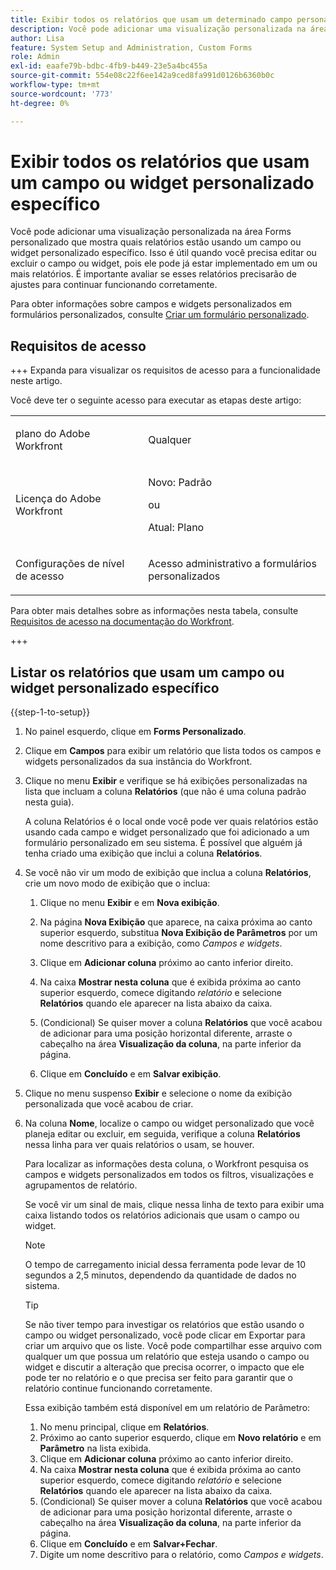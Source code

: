 ```yaml
---
title: Exibir todos os relatórios que usam um determinado campo personalizado ou widget
description: Você pode adicionar uma visualização personalizada na área Forms personalizado que mostra quais relatórios estão usando um campo ou widget personalizado específico. Isso é útil quando você precisa editar ou excluir o campo ou widget, pois ele pode já estar implementado em um ou mais relatórios. É importante avaliar se esses relatórios precisarão de ajustes para continuar funcionando corretamente.
author: Lisa
feature: System Setup and Administration, Custom Forms
role: Admin
exl-id: eaafe79b-bdbc-4fb9-b449-23e5a4bc455a
source-git-commit: 554e08c22f6ee142a9ced8fa991d0126b6360b0c
workflow-type: tm+mt
source-wordcount: '773'
ht-degree: 0%

---
```


# Exibir todos os relatórios que usam um campo ou widget personalizado específico

Você pode adicionar uma visualização personalizada na área Forms personalizado que mostra quais relatórios estão usando um campo ou widget personalizado específico. Isso é útil quando você precisa editar ou excluir o campo ou widget, pois ele pode já estar implementado em um ou mais relatórios. É importante avaliar se esses relatórios precisarão de ajustes para continuar funcionando corretamente.

Para obter informações sobre campos e widgets personalizados em formulários personalizados, consulte [Criar um formulário personalizado](/help/quicksilver/administration-and-setup/customize-workfront/create-manage-custom-forms/form-designer/design-a-form/design-a-form.md).

## Requisitos de acesso

+++ Expanda para visualizar os requisitos de acesso para a funcionalidade neste artigo.

Você deve ter o seguinte acesso para executar as etapas deste artigo:

<table style="table-layout:auto"> 
 <col> 
 <col> 
 <tbody> 
  <tr data-mc-conditions=""> 
   <td role="rowheader"> <p>plano do Adobe Workfront</p> </td> 
   <td>Qualquer</td> 
  </tr> 
  <tr> 
   <td role="rowheader">Licença do Adobe Workfront</td> 
   <td>
   <p>Novo: Padrão</p>
   <p>ou</p>
   <p>Atual: Plano</p></td>
  </tr> 
  <tr data-mc-conditions=""> 
   <td role="rowheader">Configurações de nível de acesso</td> 
   <td> <p>Acesso administrativo a formulários personalizados</p> </td> 
  </tr> 
 </tbody> 
</table>

Para obter mais detalhes sobre as informações nesta tabela, consulte [Requisitos de acesso na documentação do Workfront](/help/quicksilver/administration-and-setup/add-users/access-levels-and-object-permissions/access-level-requirements-in-documentation.md).

+++

## Listar os relatórios que usam um campo ou widget personalizado específico

{{step-1-to-setup}}

1. No painel esquerdo, clique em **Forms Personalizado**.
1. Clique em **Campos** para exibir um relatório que lista todos os campos e widgets personalizados da sua instância do Workfront.

1. Clique no menu **Exibir** e verifique se há exibições personalizadas na lista que incluam a coluna **Relatórios** (que não é uma coluna padrão nesta guia).

   A coluna Relatórios é o local onde você pode ver quais relatórios estão usando cada campo e widget personalizado que foi adicionado a um formulário personalizado em seu sistema. É possível que alguém já tenha criado uma exibição que inclui a coluna **Relatórios**.

1. Se você não vir um modo de exibição que inclua a coluna **Relatórios**, crie um novo modo de exibição que o inclua:

   1. Clique no menu **Exibir** e em **Nova exibição**.

   1. Na página **Nova Exibição** que aparece, na caixa próxima ao canto superior esquerdo, substitua **Nova Exibição de Parâmetros** por um nome descritivo para a exibição, como *Campos e widgets*.

   1. Clique em **Adicionar coluna** próximo ao canto inferior direito.
   1. Na caixa **Mostrar nesta coluna** que é exibida próxima ao canto superior esquerdo, comece digitando *relatório* e selecione **Relatórios** quando ele aparecer na lista abaixo da caixa.

   1. (Condicional) Se quiser mover a coluna **Relatórios** que você acabou de adicionar para uma posição horizontal diferente, arraste o cabeçalho na área **Visualização da coluna**, na parte inferior da página.

   1. Clique em **Concluído** e em **Salvar exibição**.

1. Clique no menu suspenso **Exibir** e selecione o nome da exibição personalizada que você acabou de criar.
1. Na coluna **Nome**, localize o campo ou widget personalizado que você planeja editar ou excluir, em seguida, verifique a coluna **Relatórios** nessa linha para ver quais relatórios o usam, se houver.

   Para localizar as informações desta coluna, o Workfront pesquisa os campos e widgets personalizados em todos os filtros, visualizações e agrupamentos de relatório.

   Se você vir um sinal de mais, clique nessa linha de texto para exibir uma caixa listando todos os relatórios adicionais que usam o campo ou widget.

   >[!NOTE]
   >
   >O tempo de carregamento inicial dessa ferramenta pode levar de 10 segundos a 2,5 minutos, dependendo da quantidade de dados no sistema.

   >[!TIP]
   >
   >Se não tiver tempo para investigar os relatórios que estão usando o campo ou widget personalizado, você pode clicar em Exportar para criar um arquivo que os liste. Você pode compartilhar esse arquivo com qualquer um que possua um relatório que esteja usando o campo ou widget e discutir a alteração que precisa ocorrer, o impacto que ele pode ter no relatório e o que precisa ser feito para garantir que o relatório continue funcionando corretamente.
   >
   >Essa exibição também está disponível em um relatório de Parâmetro:
   >      
   > 1. No menu principal, clique em **Relatórios**.
   > 1. Próximo ao canto superior esquerdo, clique em **Novo relatório** e em **Parâmetro** na lista exibida.
   > 1. Clique em **Adicionar coluna** próximo ao canto inferior direito.
   > 1. Na caixa **Mostrar nesta coluna** que é exibida próxima ao canto superior esquerdo, comece digitando *relatório* e selecione **Relatórios** quando ele aparecer na lista abaixo da caixa.
   > 1. (Condicional) Se quiser mover a coluna **Relatórios** que você acabou de adicionar para uma posição horizontal diferente, arraste o cabeçalho na área **Visualização da coluna**, na parte inferior da página.
   > 1. Clique em **Concluído** e em **Salvar+Fechar**.
   > 1. Digite um nome descritivo para o relatório, como *Campos e widgets*.

